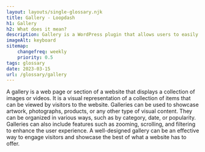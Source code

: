 ```yaml
--- 
layout: layouts/single-glossary.njk
title: Gallery - Loopdash
h1: Gallery
h2: What does it mean?
description: Gallery is a WordPress plugin that allows users to easily create and manage image galleries on their website.
imageAlt: keyboard
sitemap:
	changefreq: weekly
	priority: 0.5
tags: glossary
date: 2023-03-15
url: /glossary/gallery
---
```


A gallery is a web page or section of a website that displays a collection of images or videos. It is a visual representation of a collection of items that can be viewed by visitors to the website. Galleries can be used to showcase artwork, photographs, products, or any other type of visual content. They can be organized in various ways, such as by category, date, or popularity. Galleries can also include features such as zooming, scrolling, and filtering to enhance the user experience. A well-designed gallery can be an effective way to engage visitors and showcase the best of what a website has to offer.
